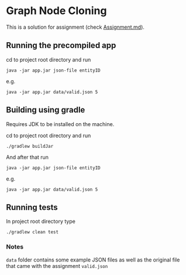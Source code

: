 # Graph Node Cloning

This is a solution for assignment (check [Assignment.md](https://github.com/ealih/graph-node-cloning/blob/master/Assignment.md)).

## Running the precompiled app

cd to project root directory and run

`java -jar app.jar json-file entityID`

e.g.

`java -jar app.jar data/valid.json 5`

## Building using gradle

Requires JDK to be installed on the machine.

cd to project root directory and run

`./gradlew buildJar`

And after that run

`java -jar app.jar json-file entityID`

e.g.

`java -jar app.jar data/valid.json 5`

## Running tests
In project root directory type

`./gradlew clean test`

### Notes
`data` folder contains some example JSON files as well as the original file that came with the assignment `valid.json`
